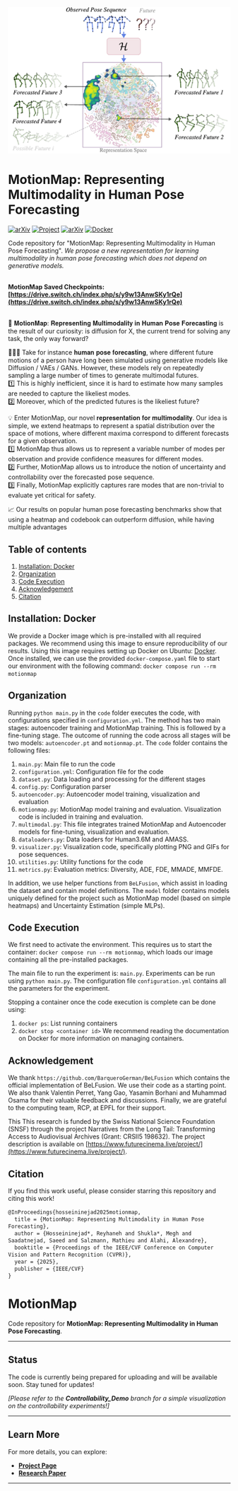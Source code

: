 ![MotionMap](https://github.com/vita-epfl/MotionMap/blob/main/motionmap.png)


# MotionMap: Representing Multimodality in Human Pose Forecasting

<a href="https://arxiv.org/pdf/2412.18883"><img alt="arXiv" src="https://img.shields.io/badge/arXiv-2412.18883-%23B31B1B?logo=arxiv&logoColor=white" style="width: auto; height: 25px;"></a>
<a href="https://vita-epfl.github.io/MotionMap"><img alt="Project" src="https://img.shields.io/badge/-Project%20Page-lightgrey?logo=Google%20Chrome&color=informational&logoColor=white" style="width: auto; height: 25px;"></a>
<a href="https://arxiv.org/pdf/2412.18883"><img alt="arXiv" src="https://img.shields.io/badge/CVPR%202025-OpenReview%20(link)-black?style=flat&logo=data%3Aimage%2Fjpeg%3Bbase64%2C%2F9j%2F4AAQSkZJRgABAQAAAQABAAD%2F2wBDAAoHBwgHBgoICAgLCgoLDhgQDg0NDh0VFhEYIx8lJCIfIiEmKzcvJik0KSEiMEExNDk7Pj4%2BJS5ESUM8SDc9Pjv%2F2wBDAQoLCw4NDhwQEBw7KCIoOzs7Ozs7Ozs7Ozs7Ozs7Ozs7Ozs7Ozs7Ozs7Ozs7Ozs7Ozs7Ozs7Ozs7Ozs7Ozs7Ozv%2FwAARCAEiAcIDASIAAhEBAxEB%2F8QAGwABAAIDAQEAAAAAAAAAAAAAAAYHAQQFAwL%2FxABDEAABAwICAwoMBQQDAAMAAAAAAQIDBAUGETFBURIVISJhgZGTstETFBYjNTZUcXJzscEyUlWCoUJikvAkM0NEU2P%2FxAAZAQEAAwEBAAAAAAAAAAAAAAAAAwQFAgH%2FxAAnEQEAAgIBAwQDAQEBAQAAAAAAAQIDERIEMlETFCExIjNBcWEjQv%2FaAAwDAQACEQMRAD8AuYAAAAAAAAAAADymqIaaNZJ5WRsTS565IB6gjlbjKihzbSRvqXfm%2FC3pXh%2Fg4dTiy61GaMkZTtXVG3h6VJq4L2RzlrCfHk%2Bqp4%2FxzxN%2BJ6IVnNW1dQuc1VNJ8T1U18k2ITR0vmUfr%2BIWhvlQe20%2FWt7z7bW0r%2BBlTC73SIpVmSbE6BkmxOg99rHl568%2BFsIqKnAuach9FVRVE8C5wzSRqn5Hqh0abE12pv8A5PhW7JWo7%2BdJxPS2%2Fkuozx%2FYWICK0eNYnKja2mdH%2FfEu6To0kgpK%2Bkr493SzslTXuV4U96aUILY7V%2B4SxetvptAwhk4dAAAAAAAAAAAAAAAAAAAHlLPFTs3c0rI255ZvciJ%2FJ6kcxr6Kh%2BenZU6pXlaIc2nUbdjfKg9up%2Btb3md8qD26n61veVfkmxBkmxC57WPKD158LQ3yoPbqfrW943yoPbqfrW95V%2BSbEGSbEHtY8nrz4WhvlQe3U%2FWt7xvlQe3U%2FWt7yr8k2IMk2IPax5PXnwtDfKg9up%2Btb3jfKg9up%2Btb3lX5JsQZJsQe1jyevPhaG%2BVB7dT9a3vG%2BVB7dT9a3vKvyTYgyTYg9rHk9efC0N8qD26n61veN8qD26n61veVfkmxBkmxB7WPJ68%2BFob5UHt1P1re8b5UHt1P1re8q%2FJNiDJNiD2seT158LQ3yoPbqfrW95jfKg9up%2Btb3lYZJsQZJsQe1jyevPha0csczEkie17F0OauaKfZx8K%2Br8Hvd2lOwhTtHGZhYrO42yADl6AAAAAABgDJ8ue1jVc5yNaiZqqrkiGvX3Cnt1Ms9TJuWpoTW5diJrIJd79VXZ6tcqxU6LxYkXTyrtUlx4rX%2FwAR3vFXduuMI4t1DbmpK%2FQsrvwp7k1kUqqyprpfC1Uz5Xat0vAnuTUeINCmOtPpVtebfYACRwAAAAAAAAH1FLJDIkkUjo3t0OauSofIAk9rxhLEqRXFvhGf%2FaxOMnvTWSymqoauFJqeVskbtDmqVYbdvudVbJ%2FC00mWf4mLwtf70KuTp4n5r8J6ZZj4lZpk0LPdI7tR%2BHZG6NUXcua5OBF5F1m%2BUZiYnUrMTv5gAB49AAAAAAAAAAAAAAjmNfRUPz07KkjI5jX0VD89OypLh%2FZDjJ2yhIANRRAAAAAAAAAAAAAAAAAABYGFfV%2BD3u7SnYQ4%2BFfV%2BD3u7SnYQycnfK%2FTthkAHDoAAAAAYNO53KC10jp515GsTS9diHtV1UNHTPqJ3bmONM1Urq63Oa61jp5eK1OCNmfAxO%2FaTYcU3n%2FiPJfjD4uNyqLnVLPUO5GsTQxNiGqAaURERqFOZ39gAPXgAAAAAAAAAAAAAHWsViku027fmylYvHfrcv5U%2FwB4BYrFLdpt0%2FNlMxeO%2FwDNyJy%2FQn0EEVNC2GFiMjYmTWpoRCrmzcfxr9psePfzLMEMdPC2GFiMjYmTWpoRD0MGSgtgAAAAAAAAAAAAAAABHMa%2Biofnp2VJGRzGvoqH56dlSXD%2ByHGTtlCQAaiiAAAASqy4ZoLjaoaqZ0ySP3We5fknAqpsOL3ikbl1Ws2nUIqCc%2BRlr%2FNUdYncPIy1%2FmqOsTuIvc0SejZBgTnyMtf5qjrE7h5GWv8ANUdYncPc0PRsgwJz5GWv81R1idw8jLX%2Bao6xO4e5oejZBgTnyMtf5qjrE7h5GWv81R1idw9zQ9GyDAnPkZa%2FzVHWJ3DyMtf5qjrE7h7mh6NnvhX1fg97u0p2ENegoYrdSMpYN14NmeW6XNeFczZKF53aZWqxqNAAOXoAABgycbEt0W3W1UjdlPPxGcm1eb7nVazadQ8mYiNyjuKLwtdVrSQu%2FwCPA7JVRfxu1rzaDggGpSsVrqFG1ptO5AAduQAAD3pKKprpfB0sD5Xa8k4E966EO3ZMKyVaNqa7dRQrwtjTgc%2F37E%2FkmNPTQ0sKQwRNjYmhrUyQrZOoivxX5TUxTPzKKUeCpXojqyqSP%2ByJM16VOtDhK0xJxoXyrtfIv2yO0hkqTmvb%2BrEY6x%2FHMTDtoRMvEIuhTylwtaJEXKl8Gu1j1Q7AOed%2FL3jXwilXglmSrR1bkXU2VM06UI9X2iutq%2F8AJgVrNUjeFq8%2FeWWYcxr2q1zUc1UyVFTNFJa9RePv5R2xVn6VQdWxWOW7T7p2bKZi8d%2B3kTl%2BhIa3B9JPVMlp3rTxq7OSNqZoqf27DvU9PFSwNhhYjI2Jk1qaiW%2FURx%2FH7cVw%2FPyQQRU0DIYWIyNiZNamo9AZKSyAAAAAAAAAAAAAAAAAAARzGvoqH56dlSRkcxr6Kh%2BenZUlw%2Fshxk7ZQkAGoogAAFg4W9Xqb93aUr4sHC3q9Tfu7SlXqeyE%2BHudgAFBaAAAAAAAAAAAAAAAAAABgrvEVw3wu8itdnFD5tnNpXnUmt7rfELTUTouT0buWfEvAhWxc6an3ZXzW%2FgAC6rAAAEqwxh5Ho24VrM00wxrr%2FuX7HNw5aN867dStzp4cnP%2FALl1NLARMkyTQVOoy6%2FGFjFTf5SGQCisgAAAAAAAAAAAAAAAAAAAAAAAAAAAAAAABHMa%2Biofnp2VJGRzGvoqH56dlSXD%2ByHGTtlCQAaiiAAAWDhb1epv3dpSviwcLer1N%2B7tKVep7IT4e52AAUFoAAAAAAAAAAAAAAAAAMARXG1VlHTUiL%2BJVkcnu4E%2BqkROziufw19kbnwRMaxOjNfqcY08NdUhSyTu0gAJkYOFdCZrs2g6mHKTxy9wNcmbI18I7m0fzkc2njEy9iNzpNLJb0tlsigy84qbqRdrl093MdEwZMmZmZ3K%2FEajQADx6AAADBpOvVsa5Wur6dFauSp4ROA9iJn6eTMQ3gaG%2Fdr%2FAFCn6xBv3a%2F1Cn6xD3jbwco8t8Ghv3a%2F1Cn6xBv3a%2F1Cn6xBxt4OUeW%2BDQS92tVyS4U%2Ba%2F8A6IbycJ5MTH2RMSyADx6AAAAAAAAAHnPPFTRLLPK2ONNLnLkiAegNDfu1%2FqFP1iDfu1%2FqFP1iHXG3h5yjy3waG%2Fdr%2FUKfrEG%2Fdr%2FUKfrEHG3g5R5b5HMa%2Biofnp2VOpv3a%2F1Cn6xDj4vmiqLLTywyNkjdOmTmrmi8CkmKJi8bcXmJrKGgA01IAAAsHC3q9Tfu7SlfE3w7dKCmsdPFPWQxyN3WbXPRFTjKVupiZp8JsM6skQNDfu1%2FqFP1iDfu1%2FqFP1iFHjbwtco8t8Ghv3a%2F1Cn6xBv3a%2F1Cn6xBxt4OUeW%2BDQ37tf6hT9YhtwTxVMSSwSNkjdoc1c0U8mJj7ImJegAPHoAAAAAAAAYMmAKzu8nhbxWP2zO%2FhcvsaZ6VDt3VTOXXI5f5U8zXrGohnz9gAOngSrBECK%2BrqF0ojY0%2Bq%2FYipNsFsRLTK%2FLhdOv8IhB1E6xylxR%2BSRgAzVwAAAAAYUgOKLb4jdFljblDUcduWhHf1J9%2BcnxzMQW3fK1SRsTOWPjx%2B9NXOnATYb8Lo8leVVdAA01IAAAsDDFy8ftTWvdnNBxH7VTUvR9CvzqYduO911Yr1yim83JyZ6F5lIc1OdP8SY7cbLEMmEMmYugAAAAAAAMEPxncN3NFb2O4Geck966E6OHnJXVVEdJTS1Eq5Mjarl5isamokq6qWol%2FHK5XLychZ6am7cvCHNbUaeQANBUAAB6U8ElTURwRJm%2BRyNb71JXimljosPUlNEnEjla1OXirwmrg23%2BFqZK96cWLiR%2FEuleZPqdHGnoqH56dlSpe%2B8ta%2BE9a6xzKEgAtoAAAAAAAAAAACf4T9X4fif2lIAT%2FAAn6vw%2FE7tKVup7E2HudoAGetgAAAAAAABgyYAqqdMqiVF1Pd9VPg2LizwVzqmZZbmZ%2F1U1zYj6Z8%2FYAD14E4wYudmemyd30Qg5L8ESotPVw58LXtfl70y%2BxX6iP%2FNLh7kqABnLgAAAAAGNRkwBX%2BJrb4hdXPY3KKo47diLrTp4ec45YeIratxtT2sbnLFx4%2BVU0pzoV4aWC%2FKn%2FAGFPJXjYABOiAABYOGrlvham7t2c0PEk5di86HXK9w1ct77qxHuyhn82%2Fk2L0%2FUsJDMzU4XXcduVWQAQpAAADBk%2BJHtjY571ya1FVVXUgEZxncNxDHQMXhk48nwpoTnX6EPNq5VrrhcJqp3%2FAKO4qbG6k6DVNTFThSIUb25W2AAlcBlrXPcjGJunOXJETWpg7uErf41c1qXpnHTJuve5dH3U4vbjWZdVjlOkvtVC23W6GlbpY3jLtculek5ONfRUPz07KkiI7jX0VD89OypnYp3kiVy8apKEgA1FEAAAAAAAAAAAn%2BE%2FV%2BH4ndpSAE%2Fwn6vw%2FE%2FtKVup7E2HudoAGetgAAAAAAABgyAK6xLD4G%2F1SZcD1R6c6HLJNjam3NXTVKJwPYrF96Lmn1IyamKd0iVG8atIACVwHcwjVJT3lInLk2dis504U%2B5wz7gmfTzxzxrk%2BNyOb70OL15VmHVZ1O1qmTwpKmOspIqmJc2StRyHuZK%2BAAAAAAAAwV7iS3b33V6sblDP5xmxNqdP1LCORiS274Wp%2B4bnND5yPl2pzoTYb8Lo8leVVfAA01IAAAsPDty3xtbHPdnNF5uTlVNC86FeHYwzcfELq1j3ZRVGTHci6l6fqQZ6cqf4lxW42WCDCGTNXAAAYI%2Fi%2B4eLW5KRjspKlcl5GJp%2ByEgXgK3vlw3yus0yLnG1dxH8Kd%2FCpPgpyvvwiy21VzwAaSmAAAWNYLfvdaoonJlK%2FjyfEurm0EPw3b%2FH7szdpnFD5x%2FLloTp%2BhYRS6m%2F%2FwArOGv9ZI5jX0VD89OypIyOY19FQ%2FPTsqQYf2QlydsoSADUUQAACT2fC9JcbXFVyzzNfJnmjcsuBVTYRgsHC3q9Tfu7SlfqLTWu4S4oiZ%2BWl5E0PtNR0t7h5E0PtNR0t7iSgp%2Btk8rPp18I15E0PtNR0t7h5E0PtNR0t7iSgetk8np18I15E0PtNR0t7jtW2gjttEylic5zGKq5u0rmuZtg5te1viZexWI%2BgAHDoAAAAAAAAAAHFxTR%2BNWWVzUzfAqSJ7k0%2FwAZkALXe1r2ua5M2uTJU2oVjcaN1vuE1K7%2FAM3cVdrdKL0F3pbfE1Vs1fnbWABcVwAASnB91RjnW2Z3A5VdCq7dbfv0kwKnY90b2vY5WuaqK1yaUUsGwXtl2pcnqjamNPON2%2F3JyFHqMWp5QtYr7%2FGXXBhDJUTgAAAAAYMgCusRW7e66vRjcopvOR8melOZTllgYmt3j9qc5jc5YPOM5U1p0FfmngvzopZK8bAAJkYAALFw%2Fcd8rXHI5c5Y%2BJJ70186cJ1CAYWuXiN0SJ7soqjJjtiO%2FpX7c5PjLzU4XXcduVWQDBEkcfE9w8RtL2sdlLP5tnJtXo%2BpX518TXDx67Pa12cVP5tvKuten6HINLBTjT%2FVPJblYABOiADestAtyukNOqcTPdSfCmnu5zyZiI3L2I3Okwwtb%2FErU2R7cpajju5E1J0fU7ZhEREyRMkQyZNrTaZmV%2BsajQRzGvoqH56dlSRkcxr6Kh%2BenZU7w%2Fshzk7ZQkAGoogAAFg4W9Xqb93aUr4sHC3q9Tfu7SlXqeyE%2BHudgAFBaAAAAAAAAAAAAAAAAAABgjGMrZ4SBlwjbxouLJl%2BXUvMv1JQfEsbJo3RyNRzHorXIutDulppbbm1eUaVSDdu9tfaq99O7NWfijd%2BZv8AvAaRqxMTG4UZjU6kAB68D0pqmakqGTwSLHIxc0ch5g8ep%2FZMRQXNqRSqkNUicLFXgdyt7jslToqouaLkqaFQ79sxbV0iJHVt8ajTWq5PTn185TydPP3RYpm%2Flk6By6PEVsrURGVLY3r%2FAES8Vf54DpNcjkzaqKm1CpNZr9p4mJ%2Bn0DAzPHrINGrvNvokXw9XGjk%2FpRd07oQ1LZiSmulc%2BmijezJu6Y5%2F9e3g1HXC2t6%2BHPKN6djIrvEVtS23R7WJlDLx4%2BTanMpYpxcT27x%2B1Oexuc0HHZyprTo%2BhJgvwu5yV5VQAAGmpAAAc%2BXKWNYbjvna45nL51vEl%2BJNfPpK5O3hS4%2BJXRIHuyiqcmryO1L9ucgz05U34S4rasnxzb5cN7bVLMi5SKm4j%2BJf9z5jokGxdcPGbilKx2cdMmS8r109CcBSxU53iFnJbjVwP5ABqKIAABNsHW%2FwFA6se3j1C8XkYmjpXhIjb6N9wroaVn%2Fo7JV2JrXoLOijZDG2NibljERrU2IhU6m%2Bo4wnw1%2BdvsAFFaCOY19FQ%2FPTsqSMjmNfRUPz07KkuH9kOMnbKEgA1FEAAAsHC3q9Tfu7SlfFg4W9Xqb93aUq9T2Qnw9zsAAoLQAAAAAAAAAAAAAAAAAABgyAOZfLQy7UKx8DZmcaJ66l2LyKV3LFJDK%2BKVisexcnNXUpaxwcR2BLjH4zTNRKpiaNHhE2e%2FYWcGXj%2BM%2FSHJj5fMIKDLmuY5WuarXNXJUVMlRTBoKgAAAAAH3FPND%2FANU0kfwPVPofAD1tpdrkiZeP1PWqeMlXUzf9tTNJ8UiqeQOeMR%2FDcmjQe1HVSUVZFUxfiicjstu1Og8QezG%2Fgj4WpTVEdTTxzxLmyRqOavIp6ZcBF8G3HdwSW%2BR3Gj48fwrpTmX6koMq9eFpherblG1c363b23WSJqZRSceP3Lq5lOaTzFVt8dtizRtzlpuOmWtv9SffmIGaGG%2FOipkrxsAAmRgRVRc0VUVNCpqAAn1NfmOw2txeqLJE3cvbtfoTp4F5yBPe6R7pHu3TnKrnLtVT6SaRIHQI9fBucjlbqVU0L%2FJ8EWPFFN%2F9SXvNtAAJUYAelPA%2BqqI4IkzfI5Gt5zx7CVYLt%2BUctwenC7zcfuTSvTwcxKjxo6aOjpYqaJOJG1Gp3nuZWS3O0yvUrxroABw6COY19FQ%2FPTsqSMjmNfRUPz07KkuH9kOMnbKEgA1FEAAAsHC3q9Tfu7SlfFg4W9Xqb93aUq9T2Qnw9zsAAoLQAAAAAAAAAAAAAAAAAAAAAGDIA4V%2Bw5HcmrUU%2BUdUiadUnIvLykHnglppnQzxujkZpa5OFC1DRudopLrFuKhnHROJI3gc3%2FdhZxZ5p8T9Ib4uXzCtQdS6YerbYqvVvhoE0SsTR701HLL1bRaNwqzExOpAAdPAAAAAAAAGxb6x9vroqpmfm3Zqm1NadBZ0MrJoWSxu3THtRzV2opVJNMHXHw1G%2Bhe7jwcLOVi9y%2FUqdTTcck%2BG2p0kioioqKmaKVve7ctsuksCJlG7jx%2FCurm0Fkajg4stvjlt8YjbnLTcbg1t1p9%2BYgwX43%2F1LlruqCgA0lMAAAAAAAAJNg23%2BFqJK97eLFxI8%2FzLpXmT6kaYxz3tYxN05yojUTWqlmWqhbbrdFSt0sbxl2uXSvSVuovxrrymxV3bbbMgGetgAAEcxr6Kh%2BenZUkZHMa%2Biofnp2VJcP7IcZO2UJABqKIAABYOFvV6m%2Fd2lK%2BLBwt6vU37u0pV6nshPh7nYABQWgAAAAAAAAAAAAAAAAAAAAAAAAwZAHyqIuk41xwtb65VkjatNKv9UacC%2B9ug7YOq2ms7h5MRP2r%2Btwtc6TNY40qWJ%2FVFp6F4TkPY%2BJ24kY5jk1OTJf5LXPGanhqG7maFkqbHtRSzXqZjuhDOGP4qwFgzYXtE2a%2BK%2BDVdcblaaj8FW934J6hn7kX7EsdTT%2Bo5w2QkEy8iKX22f%2FFp9MwVQp%2BOpqHe7cp9j33GN56VkLCJmuScK7E0k%2BhwnaIvxQvl%2BZIq%2FQ6VPQUlImVPTRRcrWIi9JxPVV%2FkOowz%2FUCosPXOtyVlMsbF%2Frl4qd5KLLhmO1zJUyVDpZ0RU4vFamfJrO8CC%2Be9o0mrirX5YTQYciORWqmaLwKi6z6MECRWt5t62y5y0%2BXm891Gu1q6OjRzGiTnFtt8atyVUbc5abhXLWzX3kGNTDfnXalkrxsAAlRgAAAADvYRt%2FjVyWpenm6ZM05Xro6OFegnSHNsFv3utUUTkyldx5PiXVzaDpmXlvzvtex141AAROwAACOY19FQ%2FPTsqSM593tUd3pWwSSujRr0eitRF1Kmv3neO0VvEy5tG6zEK2BMfIim9tm%2FxaPIim9tm%2FxaX%2FcY%2FKr6V0OBMfIim9tm%2FwAWjyIpvbZv8Wj3GPyeldDiwcLer1N%2B7tKc%2FwAiKb22b%2FFp3bbQsttDHSMe57Y8%2BM7Sua5kGfLW9dQlxUtWdy2wAVE4AAAAAAAAAAAAAAAAAAAAAAAAAAAAAAADBkADAMgAYMgAAAAAA%2BXtR7Va5EVFTJUXWVrd7etsuUtNw7hF3Ua7Wro7uYssj2L7d4zQJWRt85T%2FAIstbF09GnpJ8F%2BNteUWWu6oQADSUwAADrYat%2Fj93Yrm5xQecfy7E6fockn2Frf4laWyPblLUecdyJqTo%2BpBmvxokxV5WdpDJhDJmroAAAAAGDIAAAAAABgyAAAAAAAAAAAAAAAAAAAAAAAAAAAAAAAAAAAAAAAAAAAAAAAAAB8vY17HMeiOa5MlRdaH0YArK60DrbcZaVc9y1c2Ltaug1Ca4wt3h6JtaxvHp%2BB3Kxe5fuQo1MN%2BdNqN68baAASuG%2FZKDfK6QwKmcaLu5PhTv0c5ZKJkmScBHcH2%2FwAXt7qx6ceoXi8jE0dK8PQSIzc9%2BV9eFzFXVQyAQJQAAAAAAAAAAAAAAAAAAAAAAAAAAAAAAAAAAAAAAAAAAAAAAAAAAAAAAAAAAAAAAAAwZAHxJG2WN0b0RzXIqKi60KzudC63XCaldoYvFXa1dClnEaxjbvDUjK6NvHg4H5a2L3L9Sx09%2BNteUWWu42hhs26jdcK%2BGlb%2FAOjslXY3WvQaxLsGW%2Fcxy3B7eF%2Fm4%2Fcmlen6F3LfhWZVqV5W0lEUbYo2xsbuWMRGtTYiH2YMmUvAAAAAAAAAAAAAAAAAAAAAAAAAAAAAAAAAAAAAAAAAAAAAAAAAAAAAAAAAAAAAAAAAAAAADB8SxMmifFI3dMe1WuRdaKehgCtKi1zw3hba1M3rIjWLtRdC9BYtJTMo6WKmiTJkbUah8Pt9NJXx1zmZzxsVjXZ6l%2F3%2BTaJsmWbxCOlOOwAEKQAAAAAAAAAAAAAAAAAAAAAAAAAAAAAAAAAAAAAAAAAAAAAAAAAAAAAAAAAAAAAAAAAAAAAAAAAAAAAAAAAAAAAAAAAAAAAAAAAAAAAAAAAAAAAAAAAAH%2F%2FZ&logoColor=white&logoSize=auto&labelColor=white&color=%23AF001E
" style="width: auto; height: 25px;"></a>
<a href="https://hub.docker.com/repository/docker/meghshukla/motionmap/"><img alt="Docker" src="https://img.shields.io/badge/Image-motionmap-%232496ED?logo=docker&logoColor=white" style="width: auto; height: 25px;"></a>
<br>

Code repository for "MotionMap: Representing Multimodality in Human Pose Forecasting". *We propose a new representation for learning multimodality in human pose forecasting which does not depend on generative models.* <br><br>

**MotionMap Saved Checkpoints: [https://drive.switch.ch/index.php/s/y9w13AnwSKy1rQe](https://drive.switch.ch/index.php/s/y9w13AnwSKy1rQe)** <br><br>



🌟 𝐌𝐨𝐭𝐢𝐨𝐧𝐌𝐚𝐩: 𝐑𝐞𝐩𝐫𝐞𝐬𝐞𝐧𝐭𝐢𝐧𝐠 𝐌𝐮𝐥𝐭𝐢𝐦𝐨𝐝𝐚𝐥𝐢𝐭𝐲 𝐢𝐧 𝐇𝐮𝐦𝐚𝐧 𝐏𝐨𝐬𝐞 𝐅𝐨𝐫𝐞𝐜𝐚𝐬𝐭𝐢𝐧𝐠 is the result of our curiosity: is diffusion for X, the current trend for solving any task, the only way forward? <br>

🚶‍♂️‍➡️ Take for instance 𝐡𝐮𝐦𝐚𝐧 𝐩𝐨𝐬𝐞 𝐟𝐨𝐫𝐞𝐜𝐚𝐬𝐭𝐢𝐧𝐠, where different future motions of a person have long been simulated using generative models like Diffusion / VAEs / GANs. However, these models rely on repeatedly sampling a large number of times to generate multimodal futures. <br>
1️⃣ This is highly inefficient, since it is hard to estimate how many samples are needed to capture the likeliest modes.<br>
2️⃣ Moreover, which of the predicted futures is the likeliest future?<br>

💡 Enter MotionMap, our novel 𝐫𝐞𝐩𝐫𝐞𝐬𝐞𝐧𝐭𝐚𝐭𝐢𝐨𝐧 𝐟𝐨𝐫 𝐦𝐮𝐥𝐭𝐢𝐦𝐨𝐝𝐚𝐥𝐢𝐭𝐲. Our idea is simple, we extend heatmaps to represent a spatial distribution over the space of motions, where different maxima correspond to different forecasts for a given observation. <br>
1️⃣ MotionMap thus allows us to represent a variable number of modes per observation and provide confidence measures for different modes. <br>
2️⃣ Further, MotionMap allows us to introduce the notion of uncertainty and controllability over the forecasted pose sequence. <br>
3️⃣ Finally, MotionMap explicitly captures rare modes that are non-trivial to evaluate yet critical for safety. <br>

📈 Our results on popular human pose forecasting benchmarks show that using a heatmap and codebook can outperform diffusion, while having multiple advantages


## Table of contents
1. [Installation: Docker](#installation)
2. [Organization](#organization)
3. [Code Execution](#execution)
4. [Acknowledgement](#acknowledgement)
5. [Citation](#citation)


## Installation: Docker <a name="installation"></a>

We provide a Docker image which is pre-installed with all required packages. We recommend using this image to ensure reproducibility of our results. Using this image requires setting up Docker on Ubuntu: [Docker](https://docs.docker.com/engine/install/ubuntu/#installation-methods). Once installed, we can use the provided `docker-compose.yaml` file to start our environment with the following command:  `docker compose run --rm motionmap` <br>


## Organization <a name="organization"></a>

Running `python main.py` in the `code` folder executes the code, with configurations specified in `configuration.yml`. The method has two main stages: autoencoder training and MotionMap training. This is followed by a fine-tuning stage. The outcome of running the code across all stages will be two models: `autoencoder.pt` and `motionmap.pt`. The `code` folder contains the following files:
1. `main.py`: Main file to run the code
2. `configuration.yml`: Configuration file for the code
3. `dataset.py`: Data loading and processing for the different stages
4. `config.py`: Configuration parser
5. `autoencoder.py`: Autoencoder model training, visualization and evaluation
6. `motionmap.py`: MotionMap model training and evaluation. Visualization code is included in training and evaluation.
7. `multimodal.py`: This file integrates trained MotionMap and Autoencoder models for fine-tuning, visualization and evaluation.
8. `dataloaders.py`: Data loaders for Human3.6M and AMASS.
9. `visualizer.py`: Visualization code, specifically plotting PNG and GIFs for pose sequences.
10. `utilities.py`: Utility functions for the code
11. `metrics.py`: Evaluation metrics: Diversity, ADE, FDE, MMADE, MMFDE.

In addition, we use helper functions from ```BeLFusion```, which assist in loading the dataset and contain model definitions. The ```model``` folder contains models uniquely defined for the project such as MotionMap model (based on simple heatmaps) and Uncertainty Estimation (simple MLPs).


## Code Execution <a name="execution"></a>
We first need to activate the environment. This requires us to start the container: `docker compose run --rm motionmap`, which loads our image containing all the pre-installed packages.

The main file to run the experiment is: `main.py`. Experiments can be run using `python main.py`. The configuration file `configuration.yml` contains all the parameters for the experiment.

Stopping a container once the code execution is complete can be done using:
1. `docker ps`: List running containers
2. `docker stop <container id>`
We recommend reading the documentation on Docker for more information on managing containers.

## Acknowledgement <a name="acknowledgement"></a>

We thank `https://github.com/BarqueroGerman/BeLFusion` which contains the official implementation of BeLFusion. We use their code as a starting point. We also thank Valentin Perret, Yang Gao, Yasamin Borhani and Muhammad Osama for their valuable feedback and discussions. Finally, we are grateful to the computing team, RCP, at EPFL for their support. <br>

This This research is funded by the Swiss National Science Foundation (SNSF) through the project Narratives from the Long Tail: Transforming Access to Audiovisual Archives (Grant: CRSII5 198632). The project description is available on [https://www.futurecinema.live/project/](https://www.futurecinema.live/project/).

## Citation <a name="citation"></a>

If you find this work useful, please consider starring this repository and citing this work!

```
@InProceedings{hosseininejad2025motionmap,
  title = {MotionMap: Representing Multimodality in Human Pose Forecasting},
  author = {Hosseininejad*, Reyhaneh and Shukla*, Megh and Saadatnejad, Saeed and Salzmann, Mathieu and Alahi, Alexandre},
  booktitle = {Proceedings of the IEEE/CVF Conference on Computer Vision and Pattern Recognition (CVPR)},
  year = {2025},
  publisher = {IEEE/CVF}
}
```









# MotionMap


Code repository for **MotionMap: Representing Multimodality in Human Pose Forecasting**. 

---

## Status

The code is currently being prepared for uploading and will be available soon. Stay tuned for updates!

*[Please refer to the **Controllability_Demo** branch for a simple visualization on the controllability experiments!]*


---

## Learn More

For more details, you can explore:

- [**Project Page** ](https://www.epfl.ch/labs/vita/research/prediction/motionmap/)
- [**Research Paper**](https://arxiv.org/pdf/2412.18883)

---
